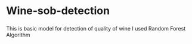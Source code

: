 # Wine-sob-detection
### 
This is basic model for detection of quality of wine 
 I used Random Forest Algorithm

